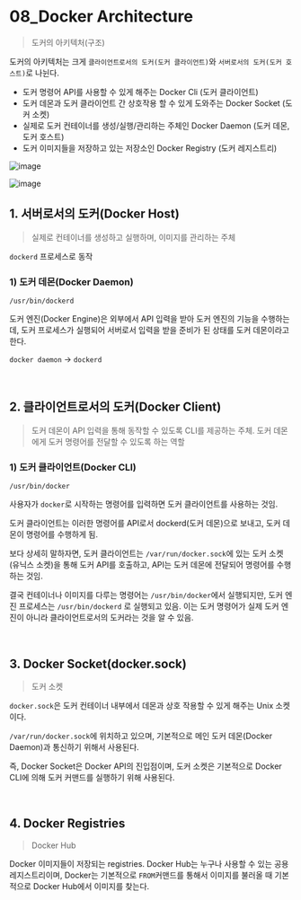 # 08_Docker Architecture

> 도커의 아키텍처(구조)

도커의 아키텍처는 크게 `클라이언트로서의 도커(도커 클라이언트)`와 `서버로서의 도커(도커 호스트)`로 나뉜다.

- 도커 명령어 API를 사용할 수 있게 해주는 Docker Cli (도커 클라이언트)
- 도커 데몬과 도커 클라이언트 간 상호작용 할 수 있게 도와주는 Docker Socket (도커 소켓)
- 실제로 도커 컨테이너를 생성/실행/관리하는 주체인 Docker Daemon (도커 데몬, 도커 호스트)
- 도커 이미지들을 저장하고 있는 저장소인 Docker Registry (도커 레지스트리)

![image](https://user-images.githubusercontent.com/93081720/211159053-d97811b7-98b8-4193-8217-64e6560d0b9b.png)

![image](https://user-images.githubusercontent.com/93081720/219390654-2cf9c1a5-3d26-4339-bd2d-43249784bd77.png)

## 1. 서버로서의 도커(Docker Host)

> 실제로 컨테이너를 생성하고 실행하며, 이미지를 관리하는 주체

`dockerd` 프로세스로 동작

### 1) 도커 데몬(Docker Daemon)

`/usr/bin/dockerd`

도커 엔진(Docker Engine)은 외부에서 API 입력을 받아 도커 엔진의 기능을 수행하는데, 도커 프로세스가 실행되어 서버로서 입력을 받을 준비가 된 상태를 도커 데몬이라고 한다.

`docker daemon` →  `dockerd`

<br>

## 2. 클라이언트로서의 도커(Docker Client)

> 도커 데몬이 API 입력을 통해 동작할 수 있도록 CLI를 제공하는 주체. 도커 데몬에게 도커 명령어를 전달할 수 있도록 하는 역할

### 1) 도커 클라이언트(Docker CLI)

`/usr/bin/docker`

사용자가 `docker`로 시작하는 명령어를 입력하면 도커 클라이언트를 사용하는 것임.

도커 클라이언트는 이러한 명령어를 API로서 dockerd(도커 데몬)으로 보내고, 도커 데몬이 명령어를 수행하게 됨.

보다 상세히 말하자면, 도커 클라이언트는 `/var/run/docker.sock`에 있는 도커 소켓(유닉스 소켓)을 통해 도커 API를 호출하고, API는 도커 데몬에 전달되어 명령어를 수행하는 것임.

결국 컨테이너나 이미지를 다루는 명령어는 `/usr/bin/docker`에서 실행되지만, 도커 엔진 프로세스는 `/usr/bin/dockerd` 로 실행되고 있음. 이는 도커 명령어가 실제 도커 엔진이 아니라 클라이언트로서의 도커라는 것을 알 수 있음.

<br>

## 3. Docker Socket(docker.sock)

> 도커 소켓

`docker.sock`은 도커 컨테이너 내부에서 데몬과 상호 작용할 수 있게 해주는 Unix 소켓이다.

`/var/run/docker.sock`에 위치하고 있으며, 기본적으로 메인 도커 데몬(Docker Daemon)과 통신하기 위해서 사용된다.

즉, Docker Socket은 Docker API의 진입점이며, 도커 소켓은 기본적으로 Docker CLI에 의해 도커 커맨드를 실행하기 위해 사용된다.

<br>

## 4. Docker Registries

> Docker Hub

Docker 이미지들이 저장되는 registries. Docker Hub는 누구나 사용할 수 있는 공용 레지스트리이며, Docker는 기본적으로 `FROM`커맨드를 통해서 이미지를 불러올 때 기본적으로 Docker Hub에서 이미지를 찾는다.